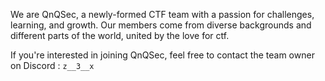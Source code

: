 We are QnQSec, a newly-formed CTF team with a passion for challenges, learning, and growth. Our members come from diverse backgrounds and different parts of the world, united by the love for ctf.

If you're interested in joining QnQSec, feel free to contact the team owner on Discord : `z__3__x`

